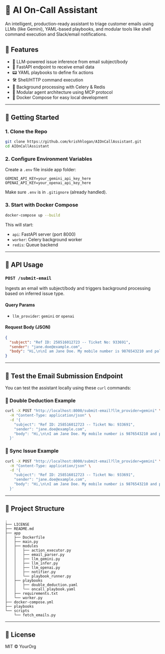# 🤖 AI On-Call Assistant

An intelligent, production-ready assistant to triage customer emails using LLMs (like Gemini), YAML-based playbooks, and modular tools like shell command execution and Slack/email notifications.

## 🚀 Features

* 🧠 LLM-powered issue inference from email subject/body
* 📅 FastAPI endpoint to receive email data
* 📟 YAML playbooks to define fix actions
* 🛠️ Shell/HTTP command execution
* 🧵 Background processing with Celery & Redis
* 🔌 Modular agent architecture using MCP protocol
* 🐳 Docker Compose for easy local development

---

## 💠 Getting Started

### 1. Clone the Repo

```bash
git clone https://github.com/krishhlogan/AIOnCallAssistant.git
cd AIOnCallAssistant
```

### 2. Configure Environment Variables

Create a `.env` file inside app folder:

```env
GEMINI_API_KEY=your_gemini_api_key_here
OPENAI_API_KEY=your_openai_api_key_here
```

Make sure `.env` is in `.gitignore` (already handled).

### 3. Start with Docker Compose

```bash
docker-compose up --build
```

This will start:

* `api`: FastAPI server (port 8000)
* `worker`: Celery background worker
* `redis`: Queue backend

---

## 📩 API Usage

### `POST /submit-email`

Ingests an email with subject/body and triggers background processing based on inferred issue type.

#### Query Params

* `llm_provider`: `gemini` or `openai`

#### Request Body (JSON)

```json
{
  "subject": "Ref ID: 258516012723 -- Ticket No: 933691",
  "sender": "jane.doe@example.com",
  "body": "Hi,\n\nI am Jane Doe. My mobile number is 9876543210 and policy number is PL-78654321. Today coins got deducted twice from my wallet.\n\nRegards,\nJane"
}
```

---

## 🦚 Test the Email Submission Endpoint

You can test the assistant locally using these `curl` commands:

### 🔀 Double Deduction Example

```bash
curl -X POST "http://localhost:8000/submit-email?llm_provider=gemini" \
  -H "Content-Type: application/json" \
  -d '{
    "subject": "Ref ID: 258516012723 -- Ticket No: 933691",
    "sender": "jane.doe@example.com",
    "body": "Hi,\n\nI am Jane Doe. My mobile number is 9876543210 and policy number is PL-78654321. Today coins got deducted twice from my wallet.\n\nRegards,\nJane"
  }'
```

### 🔄 Sync Issue Example

```bash
curl -X POST "http://localhost:8000/submit-email?llm_provider=gemini" \
  -H "Content-Type: application/json" \
  -d '{
    "subject": "Ref ID: 258516012723 -- Ticket No: 933691",
    "sender": "jane.doe@example.com",
    "body": "Hi,\n\nI am Jane Doe. My mobile number is 9876543210 and policy number is PL-78654321. Today syncing is not happening from my wallet.\n\nRegards,\nJane"
  }'
```

---

## 📁 Project Structure

```
.
├── LICENSE
├── README.md
├── app
│   ├── Dockerfile
│   ├── main.py
│   ├── modules
│   │   ├── action_executor.py
│   │   ├── email_parser.py
│   │   ├── llm_gemini.py
│   │   ├── llm_infer.py
│   │   ├── llm_openai.py
│   │   ├── notifier.py
│   │   └── playbook_runner.py
│   ├── playbooks
│   │   ├── double_deduction.yaml
│   │   └── oncall_playbook.yaml
│   ├── requirements.txt
│   └── worker.py
├── docker-compose.yml
├── playbooks
└── scripts
    └── fetch_emails.py
```

---

## 📜 License

MIT © YourOrg
